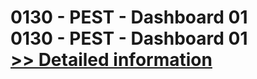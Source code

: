 # 0130 - PEST - Dashboard 01<br />0130 - PEST - Dashboard 01<br />[>> Detailed information](https://secure.shareit.com/shareit/product.html?productid=300992315&affiliateid=200057808)